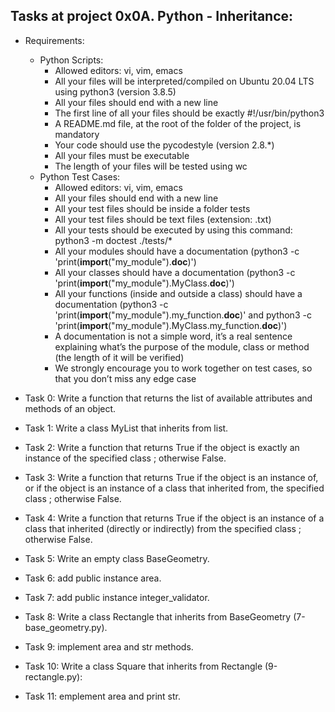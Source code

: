 ## Tasks at project 0x0A. Python - Inheritance:

- Requirements:
	* Python Scripts:
		* Allowed editors: vi, vim, emacs
		* All your files will be interpreted/compiled on Ubuntu 20.04 LTS using python3 (version 3.8.5)
		* All your files should end with a new line
		* The first line of all your files should be exactly #!/usr/bin/python3
		* A README.md file, at the root of the folder of the project, is mandatory
		* Your code should use the pycodestyle (version 2.8.\*)
		* All your files must be executable
		* The length of your files will be tested using wc
	* Python Test Cases:
		* Allowed editors: vi, vim, emacs
		* All your files should end with a new line
		* All your test files should be inside a folder tests
		* All your test files should be text files (extension: .txt)
		* All your tests should be executed by using this command: python3 -m doctest ./tests/*
		* All your modules should have a documentation (python3 -c 'print(__import__("my_module").__doc__)')
		* All your classes should have a documentation (python3 -c 'print(__import__("my_module").MyClass.__doc__)')
		* All your functions (inside and outside a class) should have a documentation (python3 -c 'print(__import__("my_module").my_function.__doc__)' and python3 -c 'print(__import__("my_module").MyClass.my_function.__doc__)')
		* A documentation is not a simple word, it’s a real sentence explaining what’s the purpose of the module, class or method (the length of it will be verified)
		* We strongly encourage you to work together on test cases, so that you don’t miss any edge case

- Task 0: Write a function that returns the list of available attributes and methods of an object.
- Task 1: Write a class MyList that inherits from list.
- Task 2: Write a function that returns True if the object is exactly an instance of the specified class ; otherwise False.
- Task 3: Write a function that returns True if the object is an instance of, or if the object is an instance of a class that inherited from, the specified class ; otherwise False.
- Task 4: Write a function that returns True if the object is an instance of a class that inherited (directly or indirectly) from the specified class ; otherwise False.
- Task 5: Write an empty class BaseGeometry.
- Task 6: add public instance area.
- Task 7: add public instance integer_validator.
- Task 8: Write a class Rectangle that inherits from BaseGeometry (7-base_geometry.py).
- Task 9: implement area and str methods.
- Task 10: Write a class Square that inherits from Rectangle (9-rectangle.py):
- Task 11: emplement area and print str.
